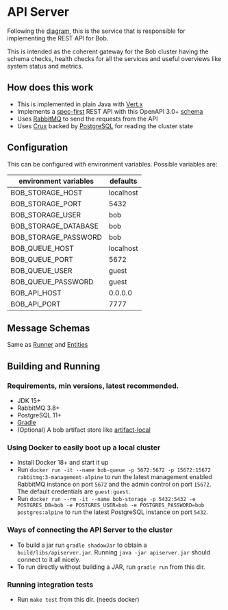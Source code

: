 # API Server

Following the [diagram](https://github.com/bob-cd/bob/issues/70#issuecomment-611661635), this is the service that is responsible for implementing the REST API for Bob.

This is intended as the coherent gateway for the Bob cluster having the schema checks, health checks for all the services and useful overviews like system status and metrics.

## How does this work
- This is implemented in plain Java with [Vert.x](https://vertx.io/)
- Implements a [spec-first](https://www.atlassian.com/blog/technology/spec-first-api-development) REST API with this OpenAPI 3.0+ [schema](/apiserver/src/main/resources/bob/api.yaml)
- Uses [RabbitMQ](https://www.rabbitmq.com/) to send the requests from the API
- Uses [Crux](https://www.opencrux.com/) backed by [PostgreSQL](https://www.postgresql.org/) for reading the cluster state

## Configuration
This can be configured with environment variables. Possible variables are:

| environment variables | defaults  |
|-----------------------|-----------|
| BOB_STORAGE_HOST      | localhost |
| BOB_STORAGE_PORT      | 5432      |
| BOB_STORAGE_USER      | bob       |
| BOB_STORAGE_DATABASE  | bob       |
| BOB_STORAGE_PASSWORD  | bob       |
| BOB_QUEUE_HOST        | localhost |
| BOB_QUEUE_PORT        | 5672      |
| BOB_QUEUE_USER        | guest     |
| BOB_QUEUE_PASSWORD    | guest     |
| BOB_API_HOST          | 0.0.0.0   |
| BOB_API_PORT          | 7777      |

## Message Schemas

Same as [Runner](/runner) and [Entities](/entities)

## Building and Running

### Requirements, min versions, latest recommended.
- JDK 15+
- RabbitMQ 3.8+
- PostgreSQL 11+
- [Gradle](https://gradle.org/)
- (Optional) A bob artifact store like [artifact-local](https://github.com/bob-cd/artifact-local)

### Using Docker to easily boot up a local cluster
- Install Docker 18+ and start it up
- Run `docker run -it --name bob-queue -p 5672:5672 -p 15672:15672 rabbitmq:3-management-alpine` to run the latest management enabled RabbitMQ instance on port `5672` and the admin control on port `15672`. The default credentials are `guest:guest`.
- Run `docker run --rm -it --name bob-storage -p 5432:5432 -e POSTGRES_DB=bob -e POSTGRES_USER=bob -e POSTGRES_PASSWORD=bob postgres:alpine` to run the latest PostgreSQL instance on port `5432`.

### Ways of connecting the API Server to the cluster
- To build a jar run `gradle shadowJar` to obtain a `build/libs/apiserver.jar`. Running `java -jar apiserver.jar` should connect to it all nicely.
- To run directly without building a JAR, run `gradle run` from this dir.

### Running integration tests
- Run `make test` from this dir. (needs docker)
